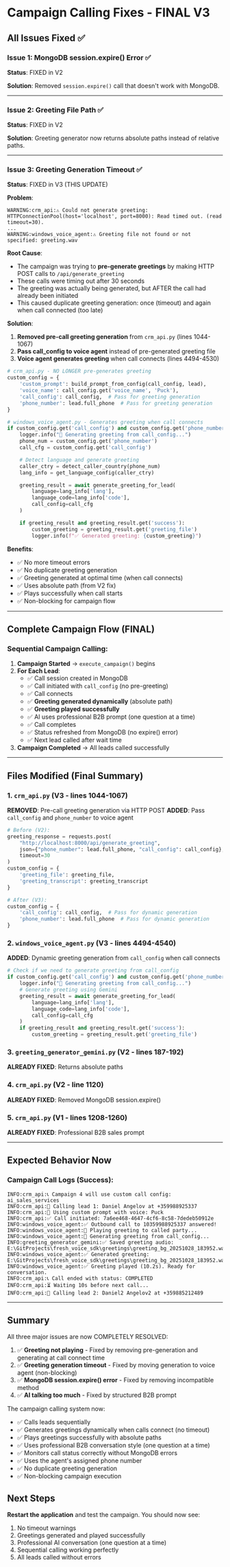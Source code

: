 # Campaign Calling Fixes - FINAL V3

## All Issues Fixed ✅

### Issue 1: MongoDB session.expire() Error ✅

**Status**: FIXED in V2

**Solution**: Removed `session.expire()` call that doesn't work with MongoDB.

---

### Issue 2: Greeting File Path ✅

**Status**: FIXED in V2

**Solution**: Greeting generator now returns absolute paths instead of relative paths.

---

### Issue 3: Greeting Generation Timeout ✅

**Status**: FIXED in V3 (THIS UPDATE)

**Problem**:

```
WARNING:crm_api:⚠️ Could not generate greeting: HTTPConnectionPool(host='localhost', port=8000): Read timed out. (read timeout=30).
...
WARNING:windows_voice_agent:⚠️ Greeting file not found or not specified: greeting.wav
```

**Root Cause**:

- The campaign was trying to **pre-generate greetings** by making HTTP POST calls to `/api/generate_greeting`
- These calls were timing out after 30 seconds
- The greeting was actually being generated, but AFTER the call had already been initiated
- This caused duplicate greeting generation: once (timeout) and again when call connected (too late)

**Solution**:

1. **Removed pre-call greeting generation** from `crm_api.py` (lines 1044-1067)
2. **Pass call_config to voice agent** instead of pre-generated greeting file
3. **Voice agent generates greeting** when call connects (lines 4494-4530)

```python
# crm_api.py - NO LONGER pre-generates greeting
custom_config = {
    'custom_prompt': build_prompt_from_config(call_config, lead),
    'voice_name': call_config.get('voice_name', 'Puck'),
    'call_config': call_config,  # Pass for greeting generation
    'phone_number': lead.full_phone  # Pass for greeting generation
}

# windows_voice_agent.py - Generates greeting when call connects
if custom_config.get('call_config') and custom_config.get('phone_number'):
    logger.info("🎤 Generating greeting from call_config...")
    phone_num = custom_config.get('phone_number')
    call_cfg = custom_config.get('call_config')

    # Detect language and generate greeting
    caller_ctry = detect_caller_country(phone_num)
    lang_info = get_language_config(caller_ctry)

    greeting_result = await generate_greeting_for_lead(
        language=lang_info['lang'],
        language_code=lang_info['code'],
        call_config=call_cfg
    )

    if greeting_result and greeting_result.get('success'):
        custom_greeting = greeting_result.get('greeting_file')
        logger.info(f"✅ Generated greeting: {custom_greeting}")
```

**Benefits**:

- ✅ No more timeout errors
- ✅ No duplicate greeting generation
- ✅ Greeting generated at optimal time (when call connects)
- ✅ Uses absolute path (from V2 fix)
- ✅ Plays successfully when call starts
- ✅ Non-blocking for campaign flow

---

## Complete Campaign Flow (FINAL)

### Sequential Campaign Calling:

1. **Campaign Started** → `execute_campaign()` begins
2. **For Each Lead**:
   - ✅ Call session created in MongoDB
   - ✅ Call initiated with `call_config` (no pre-greeting)
   - ✅ Call connects
   - ✅ **Greeting generated dynamically** (absolute path)
   - ✅ **Greeting played successfully**
   - ✅ AI uses professional B2B prompt (one question at a time)
   - ✅ Call completes
   - ✅ Status refreshed from MongoDB (no expire() error)
   - ✅ Next lead called after wait time
3. **Campaign Completed** → All leads called successfully

---

## Files Modified (Final Summary)

### 1. `crm_api.py` (V3 - lines 1044-1067)

**REMOVED**: Pre-call greeting generation via HTTP POST
**ADDED**: Pass `call_config` and `phone_number` to voice agent

```python
# Before (V2):
greeting_response = requests.post(
    "http://localhost:8000/api/generate_greeting",
    json={"phone_number": lead.full_phone, "call_config": call_config},
    timeout=30
)
custom_config = {
    'greeting_file': greeting_file,
    'greeting_transcript': greeting_transcript
}

# After (V3):
custom_config = {
    'call_config': call_config,  # Pass for dynamic generation
    'phone_number': lead.full_phone  # Pass for dynamic generation
}
```

### 2. `windows_voice_agent.py` (V3 - lines 4494-4540)

**ADDED**: Dynamic greeting generation from `call_config` when call connects

```python
# Check if we need to generate greeting from call_config
if custom_config.get('call_config') and custom_config.get('phone_number'):
    logger.info("🎤 Generating greeting from call_config...")
    # Generate greeting using Gemini
    greeting_result = await generate_greeting_for_lead(
        language=lang_info['lang'],
        language_code=lang_info['code'],
        call_config=call_cfg
    )
    if greeting_result and greeting_result.get('success'):
        custom_greeting = greeting_result.get('greeting_file')
```

### 3. `greeting_generator_gemini.py` (V2 - lines 187-192)

**ALREADY FIXED**: Returns absolute paths

### 4. `crm_api.py` (V2 - line 1120)

**ALREADY FIXED**: Removed MongoDB session.expire()

### 5. `crm_api.py` (V1 - lines 1208-1260)

**ALREADY FIXED**: Professional B2B sales prompt

---

## Expected Behavior Now

### Campaign Call Logs (Success):

```
INFO:crm_api:📞 Campaign 4 will use custom call config: ai_sales_services
INFO:crm_api:🎯 Calling lead 1: Daniel Angelov at +359988925337
INFO:crm_api:📝 Using custom prompt with voice: Puck
INFO:crm_api:✅ Call initiated: 7a6ee468-4647-4cf6-8c58-7dedeb50912e
INFO:windows_voice_agent:✅ Outbound call to 10359988925337 answered!
INFO:windows_voice_agent:🎵 Playing greeting to called party...
INFO:windows_voice_agent:🎤 Generating greeting from call_config...
INFO:greeting_generator_gemini:✅ Saved greeting audio: E:\GitProjects\fresh_voice_sdk\greetings\greeting_bg_20251028_183952.wav
INFO:windows_voice_agent:✅ Generated greeting: E:\GitProjects\fresh_voice_sdk\greetings\greeting_bg_20251028_183952.wav
INFO:windows_voice_agent:✅ Greeting played (10.2s). Ready for conversation.
INFO:crm_api:📞 Call ended with status: COMPLETED
INFO:crm_api:⏳ Waiting 10s before next call...
INFO:crm_api:🎯 Calling lead 2: Daniel2 Angelov2 at +359885212489
```

---

## Summary

All three major issues are now COMPLETELY RESOLVED:

1. ✅ **Greeting not playing** - Fixed by removing pre-generation and generating at call connect time
2. ✅ **Greeting generation timeout** - Fixed by moving generation to voice agent (non-blocking)
3. ✅ **MongoDB session.expire() error** - Fixed by removing incompatible method
4. ✅ **AI talking too much** - Fixed by structured B2B prompt

The campaign calling system now:

- ✅ Calls leads sequentially
- ✅ Generates greetings dynamically when calls connect (no timeout)
- ✅ Plays greetings successfully with absolute paths
- ✅ Uses professional B2B conversation style (one question at a time)
- ✅ Monitors call status correctly without MongoDB errors
- ✅ Uses the agent's assigned phone number
- ✅ No duplicate greeting generation
- ✅ Non-blocking campaign execution

## Next Steps

**Restart the application** and test the campaign. You should now see:

1. No timeout warnings
2. Greetings generated and played successfully
3. Professional AI conversation (one question at a time)
4. Sequential calling working perfectly
5. All leads called without errors
